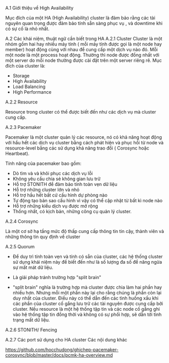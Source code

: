 A.1 Giới thiệu về High Availability

Mục đích của một HA (High Availability) cluster là đảm bảo rằng các tài nguyên quan trọng được đảm bảo tính sẵn sàng phục vụ , và downtime khi có sự cố là nhỏ nhất.

A.2 Các khái niệm, thuật ngữ cần biết trong HA
A.2.1 Cluster
Cluster là một nhóm gồm hai hay nhiều máy tính ( mỗi máy tính được gọi là một node hay member) hoạt động cùng với nhau để cung cấp một dịch vụ nào đó. Mỗi một node là một process hoạt động. Thường thì node được đồng nhất với một server do mỗi node thường được cài đặt trên một server riêng rẽ. Mục đích của cluster là:
- Storage
- High Availability
- Load Balancing
- High Performance

A.2.2 Resource

Resource trong cluster có thể được biết đến như các dịch vụ mà cluster cung cấp.

A.2.3 Pacemaker

Pacemaker là một cluster quản lý các resource, nó có khả năng hoạt động với hầu hết các dịch vụ cluster bằng cách phát hiện và phục hồi từ node và resource-level bằng các sử dụng khả năng trao đổi ( Corosync hoặc Heartbeat).

Tính năng của pacemaker bao gồm:

- Dò tìm và và khôi phục các dịch vụ lỗi
- Không yêu cầu chia sẻ không gian lưu trữ
- Hỗ trợ STONITH để đảm bảo tính toàn vẹn dữ liệu
- Hỗ trợ những cluster lớn và nhỏ
- Hỗ trợ hầu hết bất cứ cấu hình dự phòng nào
- Tự động tạo bản sao cấu hình vì vậy có thể cập nhật từ bất kì node nào
- Hỗ trợ những kiểu dịch vụ được mở rộng
- Thống nhất, có kịch bản, những công cụ quản lý cluster.

A.2.4 Corosync

Là một cơ sở hạ tầng mức độ thấp cung cấp thông tin tin cậy, thành viên và những thông tin quy định về cluster

A.2.5 Quorum

- Để duy trì tính toàn vẹn và tính có sẵn của cluster, các hệ thống cluster sử dụng khái niệm này để biết đến như là số lượng đa số để năng ngừa sự mất mát dữ liệu.
- Là giải pháp tránh trường hợp "split brain"

- "split brain" nghĩa là trường hợp mà cluster được chia làm hai phần hay nhiều hơn. Nhưng mỗi một phần này lại cho rằng chúng là phần còn lại duy nhất của cluster. Điều này có thể dẫn đến các tình huống xấu khi các phần của cluster cố gắng lưu trữ các tài nguyên được cung cấp bởi cluster. Nếu resource là một hệ thống tập tin và các node cố gắng ghi vào hệ thống tập tin đồng thời và không có sự phối hợp, sẽ dẫn tới tình trạng mất dữ liệu.

A.2.6 STONITH/ Fencing


A.2.7 Các port sử dụng cho HA cluster
Các nội dung khác


https://github.com/hocchudong/ghichep-pacemaker-corosync/blob/master/docs/pcmk-ha-overview.md
